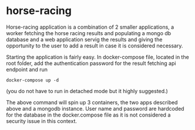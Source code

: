 # horse-racing

Horse-racing application is a combination of 2 smaller applications, a worker fetching the horse racing results and populating a mongo db database and a web application servig the results and giving the opportunity to the user to add a result in case it is considered necessary.

Starting the application is fairly easy. In docker-compose file, located in the root folder, add the authentication password for the result fetching api endpoint and run

```
docker-compose up -d
```

(you do not have to run in detached mode but it highly suggested.)

The above command will spin up 3 containers, the two apps described above and a mongodb instance. User name and password are hardcoded for the database in the docker.compose file as it is not considered a security issue in this context.
